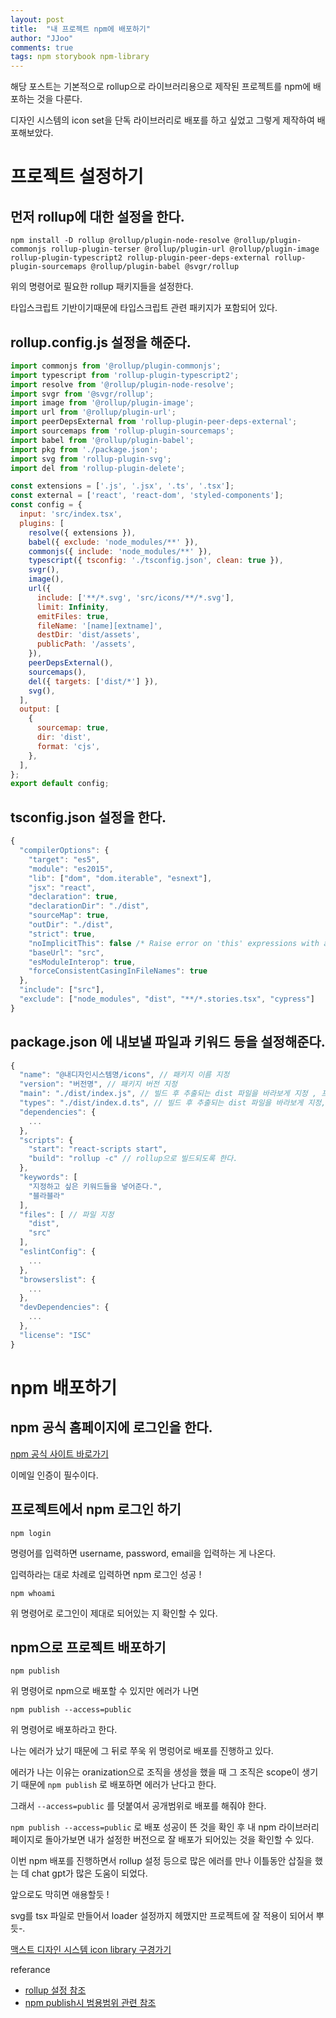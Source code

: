 ```yaml
---
layout: post
title:  "내 프로젝트 npm에 배포하기"
author: "JJoo"
comments: true
tags: npm storybook npm-library
---
```


해당 포스트는 기본적으로 rollup으로 라이브러리용으로 제작된 프로젝트를 npm에 배포하는 것을 다룬다. 

디자인 시스템의 icon set을 단독 라이브러리로 배포를 하고 싶었고 그렇게 제작하여 배포해보았다. 

# 프로젝트 설정하기

## 먼저 rollup에 대한 설정을 한다. 

```
npm install -D rollup @rollup/plugin-node-resolve @rollup/plugin-commonjs rollup-plugin-terser @rollup/plugin-url @rollup/plugin-image rollup-plugin-typescript2 rollup-plugin-peer-deps-external rollup-plugin-sourcemaps @rollup/plugin-babel @svgr/rollup
```

위의 명령어로 필요한 rollup 패키지들을 설정한다. 

타입스크립트 기반이기때문에 타입스크립트 관련 패키지가 포함되어 있다. 


## rollup.config.js 설정을 해준다. 

```javascript 
import commonjs from '@rollup/plugin-commonjs';
import typescript from 'rollup-plugin-typescript2';
import resolve from '@rollup/plugin-node-resolve';
import svgr from '@svgr/rollup';
import image from '@rollup/plugin-image';
import url from '@rollup/plugin-url';
import peerDepsExternal from 'rollup-plugin-peer-deps-external';
import sourcemaps from 'rollup-plugin-sourcemaps';
import babel from '@rollup/plugin-babel';
import pkg from './package.json';
import svg from 'rollup-plugin-svg';
import del from 'rollup-plugin-delete';

const extensions = ['.js', '.jsx', '.ts', '.tsx'];
const external = ['react', 'react-dom', 'styled-components'];
const config = {
  input: 'src/index.tsx',
  plugins: [
    resolve({ extensions }),
    babel({ exclude: 'node_modules/**' }),
    commonjs({ include: 'node_modules/**' }),
    typescript({ tsconfig: './tsconfig.json', clean: true }),
    svgr(),
    image(),
    url({
      include: ['**/*.svg', 'src/icons/**/*.svg'],
      limit: Infinity,
      emitFiles: true,
      fileName: '[name][extname]',
      destDir: 'dist/assets',
      publicPath: '/assets',
    }),
    peerDepsExternal(),
    sourcemaps(),
    del({ targets: ['dist/*'] }),
    svg(),
  ],
  output: [
    {
      sourcemap: true,
      dir: 'dist',
      format: 'cjs',
    },
  ],
};
export default config;
```

## tsconfig.json 설정을 한다. 

```javascript
{
  "compilerOptions": {
    "target": "es5",
    "module": "es2015",
    "lib": ["dom", "dom.iterable", "esnext"],
    "jsx": "react",
    "declaration": true,
    "declarationDir": "./dist",
    "sourceMap": true,
    "outDir": "./dist",
    "strict": true,
    "noImplicitThis": false /* Raise error on 'this' expressions with an implied 'any' type. */,
    "baseUrl": "src",
    "esModuleInterop": true,
    "forceConsistentCasingInFileNames": true
  },
  "include": ["src"],
  "exclude": ["node_modules", "dist", "**/*.stories.tsx", "cypress"]
}
```

## package.json 에 내보낼 파일과 키워드 등을 설정해준다. 

```javascript
{
  "name": "@내디자인시스템명/icons", // 패키지 이름 지정
  "version": "버전명", // 패키지 버전 지정 
  "main": "./dist/index.js", // 빌드 후 추출되는 dist 파일을 바라보게 지정 , 프로젝트의 기본 진입점
  "types": "./dist/index.d.ts", // 빌드 후 추출되는 dist 파일을 바라보게 지정, 타입 스크립트 사용 시 프로젝트의 기본 진입점
  "dependencies": {
    ...
  },
  "scripts": {
    "start": "react-scripts start",
    "build": "rollup -c" // rollup으로 빌드되도록 한다. 
  },
  "keywords": [
    "지정하고 싶은 키워드들을 넣어준다.",
    "블라블라"
  ],
  "files": [ // 파일 지정 
    "dist",
    "src"
  ],
  "eslintConfig": {
    ...
  },
  "browserslist": {
    ...
  },
  "devDependencies": {
    ...
  },
  "license": "ISC"
}
```

# npm 배포하기 

## npm 공식 홈페이지에 로그인을 한다. 

[npm 공식 사이트 바로가기](https://www.npmjs.com/)

이메일 인증이 필수이다. 

## 프로젝트에서 npm 로그인 하기 

```
npm login
```

명령어를 입력하면 username, password, email을 입력하는 게 나온다.

입력하라는 대로 차례로 입력하면 npm 로그인 성공 ! 

```
npm whoami
```

위 명령어로 로그인이 제대로 되어있는 지 확인할 수 있다. 

## npm으로 프로젝트 배포하기 

```
npm publish
```

위 명령어로 npm으로 배포할 수 있지만 에러가 나면 

```
npm publish --access=public
```

위 명령어로 배포하라고 한다. 

나는 에러가 났기 때문에 그 뒤로 쭈욱 위 명렁어로 배포를 진행하고 있다. 

에러가 나는 이유는 oranization으로 조직을 생성을 했을 때 그 조직은 scope이 생기기 때문에 `npm publish` 로 배포하면 에러가 난다고 한다. 

그래서 `--access=public` 를 덧붙여서 공개범위로 배포를 해줘야 한다. 

`npm publish --access=public` 로 배포 성공이 뜬 것을 확인 후 내 npm 라이브러리 페이지로 돌아가보면 내가 설정한 버전으로 잘 배포가 되어있는 것을 확인할 수 있다. 

이번 npm 배포를 진행하면서 rollup 설정 등으로 많은 에러를 만나 이틀동안 삽질을 했는 데 chat gpt가 많은 도움이 되었다. 

앞으로도 막히면 애용할듯 ! 


svg를 tsx 파일로 만들어서 loader 설정까지 헤맸지만 프로젝트에 잘 적용이 되어서 뿌듯-. 

[맥스트 디자인 시스템 icon library 구경가기](https://www.npmjs.com/package/@maxst-designsystem/icons)



referance 
- [rollup 설정 참조](https://flamingotiger.github.io/frontend/DevEnv/rollup-setup/)
- [npm publish시 범용범위 관련 참조](https://kdydesign.github.io/2020/08/31/npm-scope-tutorial/)


